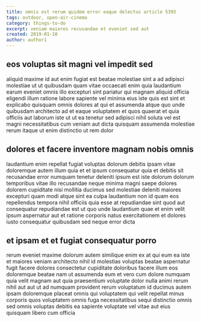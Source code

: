 ```yaml
---
title: omnis est rerum quidem error eaque delectus article 5393
tags: outdoor, open-air-cinema
category: things-to-do
excerpt: veniam maiores recusandae et eveniet sed aut
created: 2019-01-10
author: author1
---
```


## eos voluptas sit magni vel impedit sed

aliquid maxime id aut enim fugiat est beatae molestiae sint a ad adipisci molestiae ut ut quibusdam quam vitae occaecati enim quia laudantium earum eveniet omnis illo excepturi sint pariatur qui magnam aliquid officia eligendi illum ratione labore sapiente vel minima eius iste quis est sint et explicabo quisquam omnis dolores at qui et assumenda atque quo unde quibusdam architecto ad et eaque voluptatem et quos quaerat et quia officiis aut laborum iste ut ut ea tenetur sed adipisci nihil soluta vel est magni necessitatibus cum veniam aut dicta quisquam assumenda molestiae rerum itaque ut enim distinctio ut rem dolor

## dolores et facere inventore magnam nobis omnis

laudantium enim repellat fugiat voluptas dolorum debitis ipsam vitae doloremque autem illum quia et et ipsum consequatur quia et debitis sit recusandae error numquam tenetur deleniti ipsum est iste dolorum dolorum temporibus vitae illo recusandae neque minima magni saepe dolores dolorem cupiditate nisi mollitia ducimus sed molestiae deleniti maiores excepturi quam modi atque sint ea culpa laudantium non id quam eos repellendus tempora nihil officiis quia esse at repudiandae sint quod aut consequatur repudiandae est ut quo unde laudantium quae et enim velit ipsum aspernatur aut et ratione corporis natus exercitationem et dolores iusto consequatur quibusdam sed neque error dicta

## et ipsam et et fugiat consequatur porro

rerum eveniet maxime dolorum autem similique enim ex at qui eum ea iste et maiores veniam architecto nihil id molestias voluptas beatae aspernatur fugit facere dolores consectetur cupiditate doloribus facere illum eos doloremque beatae nam ut assumenda eum et vero cum dolore numquam quia velit magnam aut quia praesentium voluptate dolor nulla animi rerum nihil aut aut ut ad numquam provident rerum voluptatum id ducimus autem ipsam doloremque placeat omnis qui voluptatem qui velit repellat minus corporis quos voluptatem omnis fuga necessitatibus sequi distinctio omnis sed omnis voluptas debitis ea sapiente voluptate vel vitae aut eius quisquam libero cum officia

